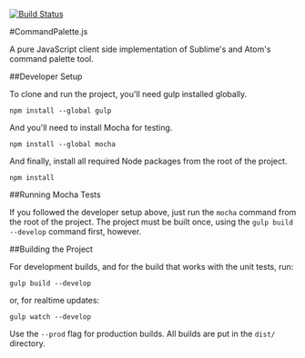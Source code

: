 [![Build Status](https://travis-ci.org/OwlTechnology/CommandPalette.js.svg?branch=master)](#)

#CommandPalette.js

A pure JavaScript client side implementation of Sublime's and Atom's command palette tool.

##Developer Setup

To clone and run the project, you'll need gulp installed globally.

```
npm install --global gulp
```

And you'll need to install Mocha for testing.

```
npm install --global mocha
```

And finally, install all required Node packages from the root of the project.

```
npm install
```

##Running Mocha Tests

If you followed the developer setup above, just run the `mocha` command from the root of the project. The project must be built once, using the `gulp build --develop` command first, however.

##Building the Project

For development builds, and for the build that works with the unit tests, run:

```
gulp build --develop
```

or, for realtime updates:

```
gulp watch --develop
```

Use the `--prod` flag for production builds. All builds are put in the `dist/` directory.
